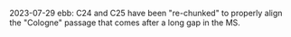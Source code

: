 2023-07-29 ebb: C24 and C25 have been "re-chunked" to properly align the "Cologne" passage that comes after a long gap in the MS. 
